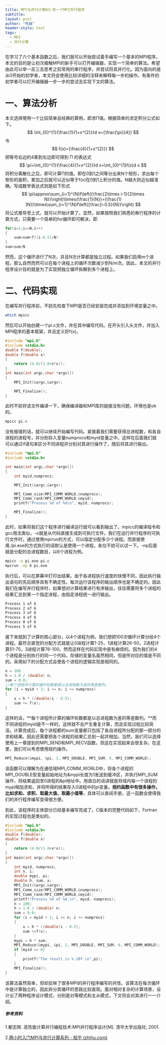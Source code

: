 ```yaml
---
title: MPI与并行计算03:写一个MPI并行程序
subtitle: 
layout: post
author: "熊巍"
header-style: text
tags:
  - MPI
  - 并行计算
---
```


在学习了六个基本函数之后，我们就可以开始尝试着手编写一个基本的MPI程序。本文的目的是让初次接触MPI的新手可以打开编辑器，实现一个简单的算法。希望由此可以举一反三去思考之前常用的串行程序，并尝试将其并行化。因为面向的是从0开始的初学者，本文将会使用比较详细的注释来解释每一步的操作。有条件的初学者可以打开编辑器一步一步的尝试去实现下文的算法。

# 一、算法分析

本文选择使用一个比较简单且经典的算例，即求Π值。根据简单的求定积分公式如下。
$$
\int_{0}^{1}{\frac{1}{1+x^{2}}}d x={\frac{\pi}{4}}
$$
令
$$
f(x)={\frac{4}{1+x^{2}}}
$$
把等号右边的4乘到左边即可得到 Π 的表达式
$$
\pi=\int_{0}^{1}{\frac{4}{1+x^{2}}}d x=\int_{0}^{1}f(x)d x
$$
将积分离散化之后，即可计算Π的值。即在0到1之间等分出来N个矩形，求出每个矩形的面积，累加之后就可以近似等于f(x)在0到1上积分的值。N越大则近似越准确。写成数学表达式则是如下形式
$$
\pi\approx\sum_{i=1}^{N}f\left({\frac{2\times i-1}{2\times N}}\right)\times{\frac{1}{N}}={\frac{1}{N}}\times\sum_{i=1}^{N}f\left({\frac{i-0.5}{N}}\right)
$$
将公式推导至上式，就可以开始计算了。显然，如果按照我们熟悉的串行程序的计算方式，只需要一个简单的for循环即可解决，即

```c
for(i=1;i<=N;i++)
{
    sum=sum+f((i-0.5)/N)
}
sum=sum/N
```

然而，这个循环进行了N次，并且N次计算都是独立过程。如果我们启用m个进程，那么自然而然可以在每个进程上的循环次数减少到N/m次。因此，本文的并行程序设计目的就是为了实现把独立循环拆解到多个进程上。

# 二、代码实现

在编写并行程序前，不妨先检查下MPI是否已经安装完成并添加到环境变量之中。

```bash
which mpicc
```

然后可以开始创建一个pi.c文件，并在其中编写代码。在开头引入头文件，并加入MPI程序的基本框架，并且定义好f(x)。

```c
#include "mpi.h"
#include <stdio.h>
double f(double);
double f(double x)
{
    return (4.0/(1.0+x*x));
}
int main(int argc,char *argv[])
{
    MPI_Init(&argc,&argv);

    MPI_Finalize();
}
```

此时不妨将该文件编译一下，确保编译器和MPI库的链接没有问题，环境也是ok的。

```bash
mpicc pi.c
```

没有报错的话，就可以继续开始编写代码。紧接着我们需要获得总进程数，和各自进程的进程号，并分别存入变量numprocs和myid变量之中。这样在后面我们就可以通过if语句来区分不同进程并分别对其进行操作了，随后将其进行输出。

```c
#include "mpi.h"
#include <stdio.h>

int main(int argc,char *argv[])
{
    int myid,numprocs;

    MPI_Init(&argc,&argv);

    MPI_Comm_size(MPI_COMM_WORLD,&numprocs);
    MPI_Comm_rank(MPI_COMM_WORLD,&myid);
    printf("Process %d of %d\n", myid, numprocs);

    MPI_Finalize();
}
```

此时，如果将我们这个程序进行编译运行就可以看到输出了。mpicc的编译指令和gcc用法类似，-o就是从代码直接生成到可执行文件。我们在运行并行程序的可执行文件时，通过使用mpirun的方式，可以指定分配多少个进程。而直接使用./pi.exe的方式执行的话默认是使用一个进程，各位不妨可以试一下。-np后面就是分配的总进程数目，以6个进程为例。

```bash
mpicc -o pi.exe pi.c
mpirun -np 6 pi.exe
```

执行后，可以在屏幕中打印出结果。由于各进程执行速度的快慢不同，因此执行输出语句的先后顺序具有不确定性。每次运行该程序的输出顺序也是不确定的。因此我们在编写并行程序时，如果想对计算结果进行有序输出，往往需要将多个进程的结果汇总到某一个指定进程，由指定进程统一进行输出。

```bash
Process 1 of 6
Process 2 of 6
Process 3 of 6
Process 4 of 6
Process 0 of 6
Process 5 of 6
```

接下来就到了计算的核心部分，以4个进程为例，我们想把100次循环计算分给4个进程。最符合直觉的分配方式就是让0进程计算1-25，1进程计算26-50，2进程计算51-75，3进程计算76-100。然而这样在代码实现中是有麻烦的。因为我们的4个进程是分别执行的同一个代码，存储的变量名虽然相同，但是所对应的值是不同的。采用如下的分配方式会使各个进程的逻辑实现是相同的。

```c
n = 100
h = 1.0 / (double) n;
sum = 0.0;
//每个进程所计算的循环轮数都是以总进程数为差的等差数列。
for (i = myid + 1; i <= n; i += numprocs)
{
    x = h * ((double)i - 0.5);
    sum += f(x);
}
```

这样的话，**每个进程所计算的循环轮数都是以总进程数为差的等差数列。**而不同进程的myid是不一样的，这样就不会产生重复计算，而且实现过程比较简洁。计算完成后，每个进程都的sum变量都只包括了各自进程所分配的那一部分的求和结果。因此还需要把各个进程的结果汇总到一起并相加。当然，我们可以选择使用上一章提到的MPI_SEND和MPI_RECV函数，但这在实现起来会很复杂。在这里，我们可以考虑使用规约操作。

```c
MPI_Reduce(&mypi, &pi, 1, MPI_DOUBLE, MPI_SUM, 0, MPI_COMM_WORLD);
```

该函数可以理解为在通信域MPI_COMM_WORLD中，将各个进程的MPI_DOUBLE型变量起始地址为&mypi长度为1发送到缓冲区，并执行MPI_SUM操作，将结果返回至0进程的&pi地址中。用直白的话讲就是将域内每一个进程的mypi相加求和，并将所得的结果存入0进程中的pi变量。**规约函数中有很多操作，比如求和、求积、取最大值、取最小值等**，具体可以查阅手册，这一函数会使得我们的并行程序编写变得很方便。

到此，该程序的主体部分已经基本编写完成了。C版本的完整代码如下，Fortran的实现过程也是类似的。

```c
#include "mpi.h"
#include <stdio.h>
double f(double);
double f(double x)
{
    return (4.0/(1.0+x*x));
}
int main(int argc,char *argv[])
{
    int myid, numprocs;
    int n, i;
    double mypi, pi;
    double h, sum, x;
    MPI_Init(&argc,&argv);
    MPI_Comm_size(MPI_COMM_WORLD,&numprocs);
    MPI_Comm_rank(MPI_COMM_WORLD,&myid);
    printf("Process %d of %d.\n", myid, numprocs);
    n = 100;
    h = 1.0 / (double) n;
    sum = 0.0;
    for (i = myid + 1; i <= n; i += numprocs)
    {
        x = h * ((double)i - 0.5);
        sum +=f(x);
    }
    mypi = h * sum;
    MPI_Reduce(&mypi, &pi, 1, MPI_DOUBLE, MPI_SUM, 0, MPI_COMM_WORLD);
    if (myid == 0)
    {
        printf("The result is %.10f.\n",pi);
    }    
    MPI_Finalize();
}
```

该算法虽然简单，但却反映了很多MPI的并行程序编写的共性。该算法在每次循环中是计算独立的，因此拆分其循环的思路比较直观。面对相对复杂的计算场景，设计出了两种程序设计模式，分别是对等模式和主从模式，下文将会对其进行一一介绍。

##### 参考资料

1.都志辉. 高性能计算并行编程技术:MPI并行程序设计[M]. 清华大学出版社, 2001.

2.[两小时入门MPI与并行计算系列 - 知乎 (zhihu.com)](https://zhuanlan.zhihu.com/p/355652501)